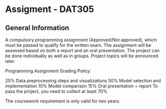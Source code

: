 # Assigment - DAT305

## General Information

A compulsory programming assignment (Approved/Not approved), which must be passed to qualify for the written exam. The assignment will be assessed based on both a report and an oral presentation.
The project can be done individually as well as in groups. Project topics will be announced later.

Programming Assignment Grading Policy:

25% Data preprocessing steps and visualizations
50% Model selection and implementation
10% Model comparison
15% Oral presentation + report
To pass the project, you need to collect at least 70%

The coursework requirement is only valid for two years.

